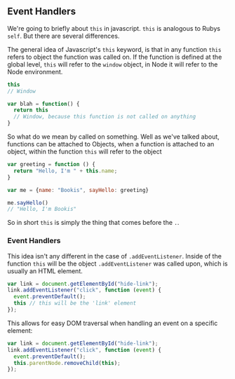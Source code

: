 ## Event Handlers

We're going to briefly about `this` in javascript. `this` is analogous to Rubys `self`. But there are several differences.

The general idea of Javascript's `this` keyword, is that in any function `this` refers to object the function was called on. If the function is defined at the global level, `this` will refer to the `window` object, in Node it will refer to the Node environment.

```js
this
// Window

var blah = function() {
  return this
  // Window, because this function is not called on anything
}
```

So what do we mean by called on something. Well as we've talked about, functions can be attached to Objects, when a function is attached to an object, within the function `this` will refer to the object

```js
var greeting = function () {
  return "Hello, I'm " + this.name;
}

var me = {name: "Bookis", sayHello: greeting}

me.sayHello()
// "Hello, I'm Bookis"
```

So in short `this` is simply the thing that comes before the `.`.

### Event Handlers

This idea isn't any different in the case of `.addEventListener`. Inside of the function `this` will be the object `.addEventListener` was called upon, which is usually an HTML element.

```js
var link = document.getElementById("hide-link");
link.addEventListener("click", function (event) {
  event.preventDefault();
  this // this will be the 'link' element
});
```

This allows for easy DOM traversal when handling an event on a specific element:

```js
var link = document.getElementById("hide-link");
link.addEventListener("click", function (event) {
  event.preventDefault();
  this.parentNode.removeChild(this);
});
```
